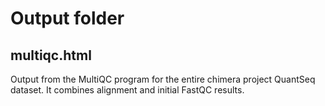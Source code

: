 # Output folder

## multiqc.html

Output from the MultiQC program for the entire chimera project QuantSeq dataset. 
It combines alignment and initial FastQC results.
